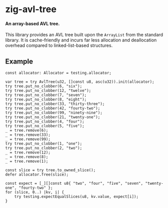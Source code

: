 # zig-avl-tree
#### An array-based AVL tree.

This library provides an AVL tree built upon the `ArrayList` from the standard library. It is cache-friendly and incurs far less allocation and deallocation overhead compared to linked-list-based structures.

## Example

```zig
const allocator: Allocator = testing.allocator;

var tree = try AvlTree(u32, []const u8, asc(u32)).init(allocator);
try tree.put_no_clobber(6, "six");
try tree.put_no_clobber(12, "twelve");
try tree.put_no_clobber(7, "seven");
try tree.put_no_clobber(8, "eight");
try tree.put_no_clobber(33, "thirty-three");
try tree.put_no_clobber(42, "fourty-two");
try tree.put_no_clobber(99, "ninety-nine");
try tree.put_no_clobber(21, "twenty-one");
try tree.put_no_clobber(4, "four");
try tree.put_no_clobber(5, "five");
_ = tree.remove(6);
_ = tree.remove(33);
_ = tree.remove(99);
try tree.put_no_clobber(1, "one");
try tree.put_no_clobber(2, "two");
_ = tree.remove(12);
_ = tree.remove(8);
_ = tree.remove(1);

const slice = try tree.to_owned_slice();
defer allocator.free(slice);

const expect = [_][]const u8{ "two", "four", "five", "seven", "twenty-one", "fourty-two" };
for (slice, 0..) |kv, i| {
	try testing.expectEqualSlices(u8, kv.value, expect[i]);
}

```